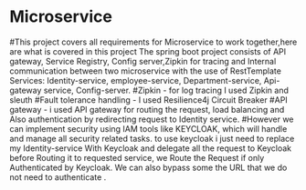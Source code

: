 # Microservice 
#This project covers all requirements for Microservice to work together,here are what is covered in this project
The spring boot project consists of API gateway, Service Registry, Config server,Zipkin for tracing and Internal communication between two microservice with the use of RestTemplate
Services: Identity-service, employee-service, Department-service, Api-gateway service, Config-server.
#Zipkin - for log tracing I used Zipkin and sleuth
#Fault tolerance handling - I used Resilience4j Circuit Breaker
#API gateway - i used API gateway for routing the request, load balancing and Also authentication by redirecting request to Identity service.
#However we can implement security using IAM tools like KEYCLOAK, which will handle and manage all security related tasks.
to use keycloak i just need to replace my Identity-service With Keycloak and delegate all the request to Keycloak before Routing it to requested service, 
we Route the Request if only Authenticated by Keycloak. We can also bypass some the URL that we do not need to authenticate .

